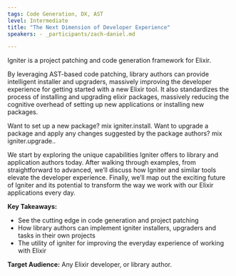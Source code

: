 ```yaml
---
tags: Code Generation, DX, AST
level: Intermediate
title: "The Next Dimension of Developer Experience"
speakers: - _participants/zach-daniel.md

---
```

Igniter is a project patching and code generation framework for Elixir.

By leveraging AST-based code patching, library authors can provide intelligent installer and upgraders, massively improving the developer experience for getting started with a new Elixir tool. It also standardizes the process of installing and upgrading elixir packages, massively reducing the cognitive overhead of setting up new applications or installing new packages. 

Want to set up a new package? mix igniter.install.
Want to upgrade a package and apply any changes suggested by the package authors? mix igniter.upgrade..

We start by exploring the unique capabilities Igniter offers to library and application authors today. After walking through examples, from straightforward to advanced, we’ll discuss how Igniter and similar tools elevate the developer experience. Finally, we’ll map out the exciting future of Igniter and its potential to transform the way we work with our Elixir applications every day.

**Key Takeaways:**
- See the cutting edge in code generation and project patching
- How library authors can implement igniter installers, upgraders and tasks in their own projects
- The utility of igniter for improving the everyday experience of working with Elixir

**Target Audience:**
Any Elixir developer, or library author.


